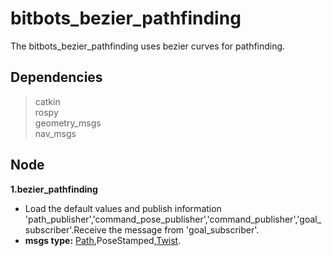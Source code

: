 # **bitbots_bezier_pathfinding**   
  The bitbots_bezier_pathfinding uses bezier curves for pathfinding.  
## **Dependencies**  
  > catkin  
  > rospy  
  > geometry_msgs  
  > nav_msgs  
  
## **Node**
**1.bezier_pathfinding**  
  * Load the default values and publish information 'path_publisher','command_pose_publisher','command_publisher','goal_subscriber'.Receive the message from 'goal_subscriber'.   
  * **msgs type:** [Path](http://docs.ros.org/melodic/api/nav_msgs/html/msg/Path.html),PoseStamped,[Twist](http://docs.ros.org/melodic/api/geometry_msgs/html/msg/Twist.html).
